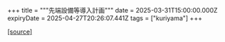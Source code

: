 +++
title = """先端設備等導入計画"""
date = 2025-03-31T15:00:00.000Z
expiryDate = 2025-04-27T20:26:07.441Z
tags = ["kuriyama"]
+++


[[source]](https://www.town.kuriyama.hokkaido.jp/soshiki/51/95.html)
